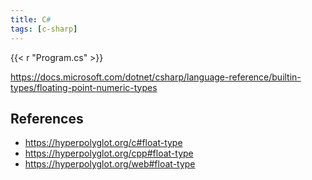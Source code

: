 ```yaml
---
title: C#
tags: [c-sharp]
---
```


{{< r "Program.cs" >}}

<https://docs.microsoft.com/dotnet/csharp/language-reference/builtin-types/floating-point-numeric-types>

## References

- <https://hyperpolyglot.org/c#float-type>
- <https://hyperpolyglot.org/cpp#float-type>
- <https://hyperpolyglot.org/web#float-type>
